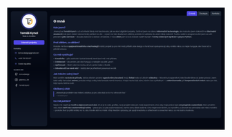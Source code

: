 [![Náhled portfolia](https://raw.githubusercontent.com/tomoxdesign/portfolio-tomas-kyncl/main/img/screenshot.png)](https://tomoxdesign.github.io/portfolio-tomas-kyncl/)

